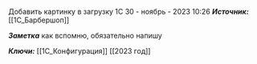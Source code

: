 
Добавить картинку в загрузку 1С
 30 - ноябрь - 2023  10:26 
***Источник:*** [[1C_Барбершоп]]

***Заметка*** 
как вспомню, обязательно напишу

***Ключи:*** [[1С_Конфигурация]] [[2023 год]]